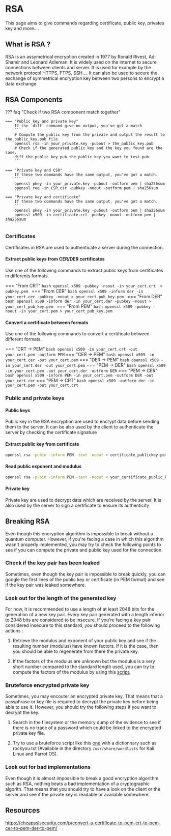 # RSA
This page aims to give commands regarding certificate, public key, privates key and more....
## What is RSA ? 
RSA is an assymetrical encryption created in 1977 by Ronald Rivest, Adi Shamir and Leonard Adleman.
It is widely used on the internet to secure connections between clients and server. It is used for example by the network protocol HTTPS, FTPS, SSH....
It can also be used to secure the exchange of symmetrical encryption key between two persons to encrypt a data exchange. 

## RSA Components
??? faq "Check if two RSA component match together"

	=== "Public key and private key"
		If the `diff` command give no output, you've got a match
	    ```
	    # Compute the public key from the private and output the result to the_public_key.pub file
		openssl rsa -in your_private.key -pubout > the_public_key.pub
		# Check if the generated public key and the key you found are the same. 
		diff the_public_key.pub the_public_key_you_want_to_test.pub
		```

	=== "Private key and CSR"
		If these two commands have the same output, you've got a match. 
	    ```
	    openssl pkey -in your_private.key -pubout -outform pem | sha256sum
	    openssl req -in CSR.csr -pubkey -noout -outform pem | sha256sum
		```
	=== "Private key and certificate"
		If these two commands have the same output, you've got a match. 
	    ```
	    openssl pkey -in your_private.key -pubout -outform pem | sha256sum
		openssl x509 -in certificate.crt -pubkey -noout -outform pem | sha256sum
		```
### Certificates

Certificates in RSA are used to authenticate a server during the connection. 

#### Extract public keys from CER/DER certificates

Use one of the following commands to extract public keys from certificates in differents formats.

=== "From CRT"
    ``` bash
    openssl x509 -pubkey -noout -in your_cert.crt  > pubkey.pem 
    ```
=== "From CER"
    ``` bash
    openssl x509 -inform der -in your_cert.cer -pubkey -noout > your_cert_pub_key.pem 
    ```
=== "From DER"
    ``` bash
    openssl x509 -inform der -in your_cert.der -pubkey -noout > your_cert_pub_key.pem 
	```
=== "From PEM"
    ``` bash
    openssl x509 -pubkey -noout -in your_cert.pem > your_cert_pub_key.pem 
    ```

#### Convert a certificate between formats
Use one of the following commands to convert a certificate between different formats.

=== "CRT -> PEM"
    ``` bash
    openssl x509 -in your_cert.crt -out your_cert.pem -outform PEM
    ```
=== "CER -> PEM"
    ``` bash
    openssl x509 -in your_cert.cer -out your_cert.pem
    ```
=== "DER -> PEM"
    ``` bash
    openssl x509 -in your_cert.der -out your_cert.pem
	```
=== "PEM -> DER"
    ``` bash
    openssl x509 -in your_cert.pem -out your_cert.der -outform DER
	```
=== "PEM -> CER"
    ``` bash
    openssl x509 -inform PEM -in your_cert.pem -outform DER -out your_cert.cer
	```
=== "PEM -> CRT"
    ``` bash
    openssl x509 -outform der -in your_cert.pem -out your_cert.crt
	```

### Public and private keys
#### Public keys
Public key in the RSA encryption are used to encrypt data before sending them to the server. It can be also used by the client to authenticate the server by checking the certificate signature 

#### Extract public key from certificate
```bash
openssl rsa -pubin -inform PEM -text -noout < certificate_publickey.pem #For PEM format
```
#### Read public exponent and modulus 
```bash
openssl rsa -pubin -inform PEM -text -noout < your_certificate_public_key.pem
```
#### Private key
Private key are used to decrypt data which are received by the server. It is also used by the server to sign a certificate to ensure its authenticity

## Breaking RSA
Even though this encryption algorithm is impossible to break without a quantum computer. However, if you're facing a case in which this algorithm wasn't properly implemented, you may try to check the following points to see if you can compute the private and public key used for the connection.

### Check if the key pair has been leaked
Sometimes, even though the key pair is impossible to break quickly, you can google the first lines of the public key or certificate (in PEM format) and see if the key pair was leaked somewhere.   

### Look out for the length of the generated key
For now, It is recommended to use a length of at least 2048 bits for the generation of a new key pair. 
Every key pair generated with a length inferior to 2048 bits are considered to be insecure. If you're facing a key pair considered insecure to this standard, you should proceed to the following actions :

1) Retrieve the modulus and exponent of your public key and see if the resulting number (modulus) have known factors. If it is the case, then you should be able to regenerate from there the private key.

2) If the factors of the modulus are unknown but the modulus is a very short number compared to the standard length used, you can try to compute the factors of the modulus by using this [script.](https://github.com/RsaCtfTool/RsaCtfTool) 

### Bruteforce encrypted private key
Sometimes, you may encouter an encrypted private key. That means that a passphrase or key file is required to decrypt the private key before being able to use it. However, you should try the following steps if you want to decrypt the key.

1) Search in the filesystem or the memory dump of the evidence to see if there is no trace of a password which could be linked to the encrypted private key file.

2) Try to use a bruteforce script like this [one](https://github.com/bwall/pemcracker) with a dictionnary such as rockyou.txt (Available in the directory `/usr/share/wordlists` for Kali Linux and Parrot OS). 

### Look out for bad implementations
Even though it is almost impossible to break a good encryption algorithm such as RSA, nothing beats a bad implementation of a cryptographic algorith. That means that you should try to have a look on the client or the server and see if the private key is readable or available somewhere. 

## Resources
https://cheapsslsecurity.com/p/convert-a-certificate-to-pem-crt-to-pem-cer-to-pem-der-to-pem/